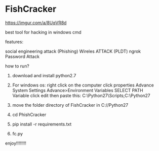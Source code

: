 # FishCracker

https://imgur.com/a/8UqVR8d

best tool for hacking in windows cmd

features:

social engineering attack (Phishing)
Wireles ATTACK (PLDT)
ngrok
Password Attack



how to run?

1) download and install  python2.7

2) For windows os:
right click on the computer click properties Advance System Settings Advance>Environment Variables
SELECT PATH Variable click edit then paste this:  C:\Python27\Scripts;C:\Python27

3) move the folder directory of FishCracker in C://Python27



4) cd PhishCracker

5) pip install -r requirements.txt

6) fc.py

enjoy!!!!!!!!
